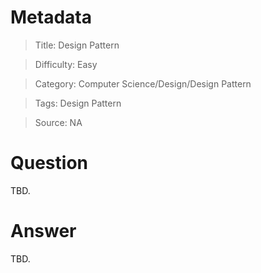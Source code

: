 # Metadata
> Title: Design Pattern

> Difficulty: Easy

> Category: Computer Science/Design/Design Pattern

> Tags: Design Pattern

> Source: NA

# Question
TBD.

# Answer
TBD.